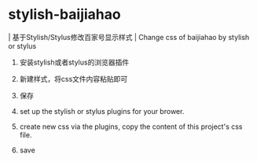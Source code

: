 # stylish-baijiahao
| 基于Stylish/Stylus修改百家号显示样式
| Change css of baijiahao by stylish or stylus

1. 安装stylish或者stylus的浏览器插件
2. 新建样式，将css文件内容粘贴即可
3. 保存

1. set up the stylish or stylus plugins for your brower.
2. create new css via the plugins, copy the content of this project's css file.
3. save

